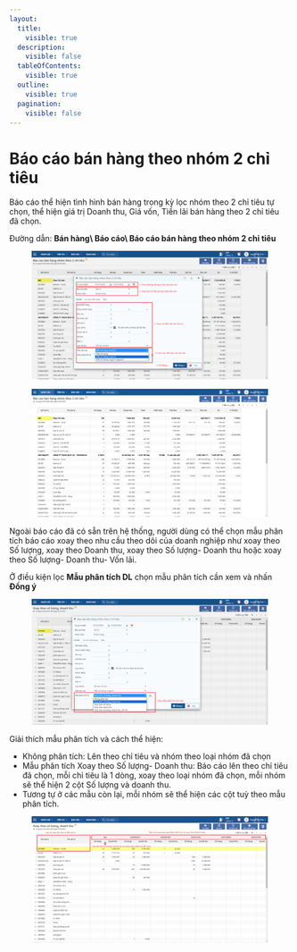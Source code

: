 ```yaml
---
layout:
  title:
    visible: true
  description:
    visible: false
  tableOfContents:
    visible: true
  outline:
    visible: true
  pagination:
    visible: false
---
```


# Báo cáo bán hàng theo nhóm 2 chỉ tiêu

Báo cáo thể hiện tình hình bán hàng trong kỳ lọc nhóm theo 2 chỉ tiêu tự chọn, thể hiện giá trị Doanh thu, Giá vốn, Tiền lãi bán hàng theo 2 chỉ tiêu đã chọn.

Đường dẫn: **Bán hàng\ Báo cáo\ Báo cáo bán hàng theo nhóm 2 chỉ tiêu**

<figure><img src="../../.gitbook/assets/Báo cáo bán hàng nhóm theo 2 chỉ tiêu.png" alt=""><figcaption></figcaption></figure>

<figure><img src="../../.gitbook/assets/image (48).png" alt=""><figcaption></figcaption></figure>

Ngoài báo cáo đã có sẵn trên hệ thống, người dùng có thể chọn mẫu phân tích báo cáo xoay theo nhu cầu theo dõi của doanh nghiệp như xoay theo Số lượng, xoay theo Doanh thu, xoay theo Số lượng- Doanh thu hoặc xoay theo Số lượng- Doanh thu- Vốn lãi.

Ở điều kiện lọc **Mẫu phân tích DL** chọn mẫu phân tích cần xem và nhấn **Đồng ý**

<figure><img src="../../.gitbook/assets/Xoay theo số lượng, doanh thu.png" alt=""><figcaption></figcaption></figure>

Giải thích mẫu phân tích và cách thể hiện:

* Không phân tích: Lên theo chỉ tiêu và nhóm theo loại nhóm đã chọn
* Mẫu phân tích Xoay theo Số lượng- Doanh thu: Báo cáo lên theo chỉ tiêu đã chọn, mỗi chỉ tiêu là 1 dòng, xoay theo loại nhóm đã chọn, mỗi nhóm sẽ thể hiện 2 cột Số lượng và doanh thu.
* Tương tự ở các mẫu còn lại, mỗi nhóm sẽ thể hiện các cột tuỳ theo mẫu phân tích.



<figure><img src="../../.gitbook/assets/Xoay theo số lượng, doanh thu 2.png" alt=""><figcaption></figcaption></figure>



<figure><img src="https://github.com/anhplm/TC-KT/blob/main/.gitbook/assets/sb_4%20(13).png" alt=""><figcaption></figcaption></figure>
